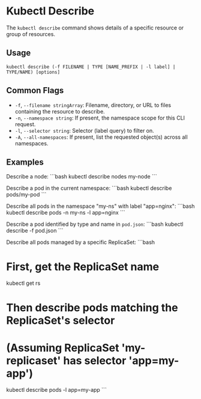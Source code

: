 # Kubectl Describe

The `kubectl describe` command shows details of a specific resource or group of resources.

## Usage
`kubectl describe (-f FILENAME | TYPE [NAME_PREFIX | -l label] | TYPE/NAME) [options]`

## Common Flags
-   `-f`, `--filename stringArray`: Filename, directory, or URL to files containing the resource to describe.
-   `-n`, `--namespace string`: If present, the namespace scope for this CLI request.
-   `-l`, `--selector string`: Selector (label query) to filter on.
-   `-A`, `--all-namespaces`: If present, list the requested object(s) across all namespaces.

## Examples
Describe a node:
\`\`\`bash
kubectl describe nodes my-node
\`\`\`

Describe a pod in the current namespace:
\`\`\`bash
kubectl describe pods/my-pod
\`\`\`

Describe all pods in the namespace "my-ns" with label "app=nginx":
\`\`\`bash
kubectl describe pods -n my-ns -l app=nginx
\`\`\`

Describe a pod identified by type and name in `pod.json`:
\`\`\`bash
kubectl describe -f pod.json
\`\`\`

Describe all pods managed by a specific ReplicaSet:
\`\`\`bash
# First, get the ReplicaSet name
kubectl get rs
# Then describe pods matching the ReplicaSet's selector
# (Assuming ReplicaSet 'my-replicaset' has selector 'app=my-app')
kubectl describe pods -l app=my-app
\`\`\`
